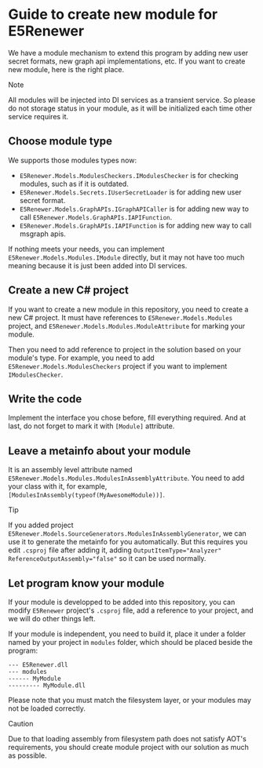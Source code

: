 # Guide to create new module for E5Renewer

We have a module mechanism to extend this program by adding new user secret formats, new graph api implementations, etc.
If you want to create new module, here is the right place.

> [!NOTE]
> All modules will be injected into DI services as a transient service.
> So please do not storage status in your module, as it will be initialized each time other service requires it.

## Choose module type

We supports those modules types now:
- `E5Renewer.Models.ModulesCheckers.IModulesChecker` is for checking modules, such as if it is outdated.
- `E5Renewer.Models.Secrets.IUserSecretLoader` is for adding new user secret format.
- `E5Renewer.Models.GraphAPIs.IGraphAPICaller` is for adding new way to call `E5Renewer.Models.GraphAPIs.IAPIFunction`.
- `E5Renewer.Models.GraphAPIs.IAPIFunction` is for adding new way to call msgraph apis.

If nothing meets your needs, you can implement `E5Renewer.Models.Modules.IModule` directly, 
but it may not have too much meaning because it is just been added into DI services.

## Create a new C# project

If you want to create a new module in this repository, you need to create a new C# project.
It must have references to `E5Renewer.Models.Modules` project, 
and `E5Renewer.Models.Modules.ModuleAttribute` for marking your module.

Then you need to add reference to project in the solution based on your module's type.
For example, you need to add `E5Renewer.Models.ModulesCheckers` project if you want to implement `IModulesChecker`.

## Write the code

Implement the interface you chose before, fill everything required. 
And at last, do not forget to mark it with `[Module]` attribute.

## Leave a metainfo about your module

It is an assembly level attribute named `E5Renewer.Models.Modules.ModulesInAssemblyAttribute`.
You need to add your class with it, for example, `[ModulesInAssembly(typeof(MyAwesomeModule))]`.

> [!TIP]
> If you added project `E5Renewer.Models.SourceGenerators.ModulesInAssemblyGenerator`,
> we can use it to generate the metainfo for you automatically.
> But this requires you edit `.csproj` file after adding it, 
> adding `OutputItemType="Analyzer" ReferenceOutputAssembly="false"` so it can be used normally.

## Let program know your module

If your module is developped to be added into this repository, you can modify `E5Renewer` project's `.csproj` file,
add a reference to your project, and we will do other things left.

If your module is independent, you need to build it, place it under a folder named by your project in `modules` folder,
which should be placed beside the program:
```
--- E5Renewer.dll
--- modules
------ MyModule
--------- MyModule.dll
````
Please note that you must match the filesystem layer, or your modules may not be loaded correctly.

> [!CAUTION]
> Due to that loading assembly from filesystem path does not satisfy AOT's requirements, 
> you should create module project with our solution as much as possible.
